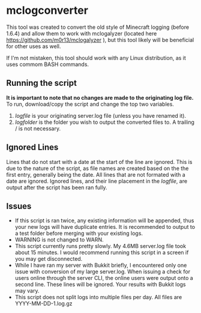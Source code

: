 mclogconverter
==============

This tool was created to convert the old style of Minecraft logging (before 1.6.4) and allow them to work with mclogalyzer (located here https://github.com/m0r13/mclogalyzer ), but this tool likely will be beneficial for other uses as well.

If I'm not mistaken, this tool should work with any Linux distribution, as it uses commom BASH commands.

## Running the script ##

**It is important to note that no changes are made to the originating log file.** To run, download/copy the script and change the top two variables.

1. *logfile* is your originating server.log file (unless you have renamed it).
2. *logfolder* is the folder you wish to output the converted files to. A trailing / is not necessary.

## Ignored Lines ##

Lines that do not start with a date at the start of the line are ignored. This is due to the nature of the script, as file names are created based on the the first entry, generally being the date. All lines that are not formated with a date are ignored. Ignored lines, and their line placement in the *logfile*, are output after the script has been ran fully.

## Issues ##

* If this script is ran twice, any existing information will be appended, thus your new logs will have duplicate entries. It is recommended to output to a test folder before merging with your existing logs.
* WARNING is not changed to WARN.
* This script currently runs pretty slowly. My 4.6MB server.log file took about 15 minutes. I would recommend running this script in a screen if you may get disconnected.
* While I have ran my server with Bukkit briefly, I encountered only one issue with conversion of my large server.log. When issuing a check for users online through the server CLI, the online users were output onto a second line. These lines will be ignored. Your results with Bukkit logs may vary.
* This script does not split logs into multiple files per day. All files are YYYY-MM-DD-1.log.gz
